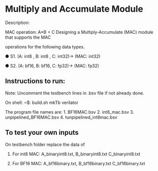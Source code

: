 
# Multiply and Accumulate Module

Description:

MAC operation: A*B + C
Designing a Multiply-Accumulate (MAC) module that supports the MAC

operations for the following data types.

● S1. (A: int8 , B: int8 , C: int32)-> (MAC: int32)

● S2. (A: bf16, B: bf16, C: fp32)-> (MAC: fp32)


## Instructions to run:

Note: Uncomment the testbench lines in .bsv file if not already done.

On shell:
~$: build.sh <file name> mkTb <output filename > verilator

The program file names are:
    1. BF16MAC.bsv 
    2. int8_mac.bsv 
    3. unpipelined_BF16MAC.bsv 
    4. tunpipelined_int8mac.bsv

## To test your own inputs
On testbench folder replace the data of 

1. For int8 MAC:
    A_binaryint8.txt, B_binaryint8.txt
    C_binaryint8.txt

2. For BF16 MAC:
    A_bf16binary.txt, B_bf16binary.txt
    C_bf16binary.txt
